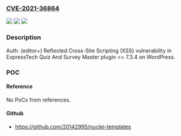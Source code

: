 ### [CVE-2021-36864](https://cve.mitre.org/cgi-bin/cvename.cgi?name=CVE-2021-36864)
![](https://img.shields.io/static/v1?label=Product&message=Quiz%20And%20Survey%20Master%20(WordPress%20plugin)&color=blue)
![](https://img.shields.io/static/v1?label=Version&message=%3C%3D%207.3.4%3C%3D%207.3.4%20&color=brighgreen)
![](https://img.shields.io/static/v1?label=Vulnerability&message=CWE-79%20Cross-site%20Scripting%20(XSS)&color=brighgreen)

### Description

Auth. (editor+) Reflected Cross-Site Scripting (XSS) vulnerability in ExpressTech Quiz And Survey Master plugin <= 7.3.4 on WordPress.

### POC

#### Reference
No PoCs from references.

#### Github
- https://github.com/20142995/nuclei-templates

